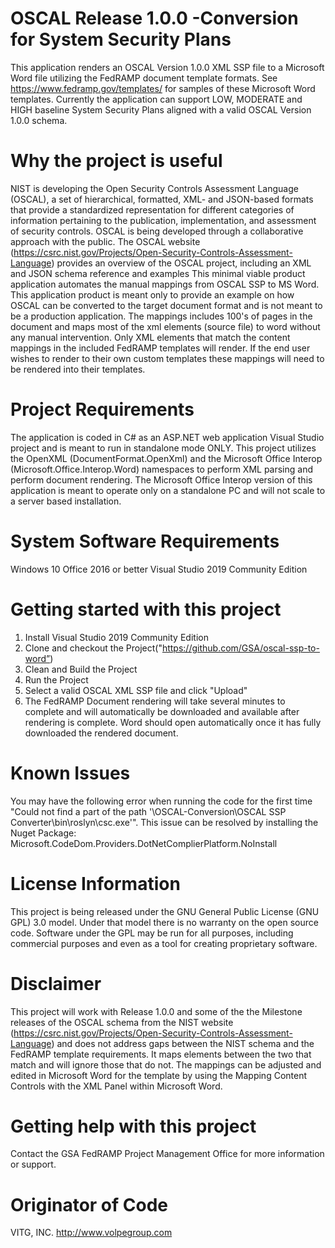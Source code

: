 # OSCAL Release 1.0.0 -Conversion for System Security Plans
This application renders an OSCAL Version 1.0.0 XML SSP file to a Microsoft Word file utilizing the FedRAMP document template formats.  See https://www.fedramp.gov/templates/ for samples of these Microsoft Word templates.  Currently the application can support LOW, MODERATE and HIGH baseline System Security Plans aligned with a valid OSCAL Version 1.0.0 schema.
# Why the project is useful   
NIST is developing the Open Security Controls Assessment Language (OSCAL), a set of hierarchical, formatted, XML- and JSON-based formats that provide a standardized representation for different categories of information pertaining to the publication, implementation, and assessment of security controls. OSCAL is being developed through a collaborative approach with the public. The OSCAL website (https://csrc.nist.gov/Projects/Open-Security-Controls-Assessment-Language) provides an overview of the OSCAL project, including an XML and JSON schema reference and examples
This minimal viable product application automates the manual mappings from OSCAL SSP to MS Word.  This application product is meant only to provide an example on how OSCAL can be converted to the target document format and is not meant to be a production application. The mappings includes 100's of pages in the document and maps most of the xml elements (source file) to word without any manual intervention. Only XML elements that match the content mappings in the included FedRAMP templates will render.   If the end user wishes to render to their own custom templates these mappings will need to be rendered into their templates.
# Project Requirements
The application is coded in C# as an ASP.NET web application Visual Studio project and is meant to run in standalone mode ONLY.   This project utilizes the OpenXML (DocumentFormat.OpenXml) and the Microsoft Office Interop (Microsoft.Office.Interop.Word) namespaces to perform XML parsing and perform document rendering.   The Microsoft Office Interop version of this application is meant to operate only on a standalone PC and will not scale to a server based installation.
# System Software Requirements
Windows 10
Office 2016 or better
Visual Studio 2019 Community Edition

# Getting started with this project
1. Install Visual Studio 2019 Community Edition
2. Clone and checkout the Project("https://github.com/GSA/oscal-ssp-to-word”)
3. Clean and Build the Project
4. Run the Project
5. Select a valid OSCAL XML SSP file and click "Upload"
6. The FedRAMP Document rendering will take several minutes to complete and will automatically be     downloaded and available after rendering is complete.   Word should open automatically once it has fully downloaded the rendered document.

# Known Issues
You may have the following error when running the code for the first time
"Could not find a part of the path '\OSCAL-Conversion\OSCAL SSP Converter\bin\roslyn\csc.exe'".
This issue can be resolved by installing the Nuget Package:  Microsoft.CodeDom.Providers.DotNetComplierPlatform.NoInstall
# License Information
This project is being released under the GNU General Public License (GNU GPL) 3.0 model. Under that model there is no warranty on the open source code.   Software under the GPL may be run for all purposes, including commercial purposes and even as a tool for creating proprietary software.
# Disclaimer
This project will work with Release 1.0.0 and some of the the Milestone releases of the OSCAL schema from the NIST website (https://csrc.nist.gov/Projects/Open-Security-Controls-Assessment-Language) and does not address gaps between the NIST schema and the FedRAMP template requirements.   It maps elements between the two that match and will ignore those that do not.  The mappings can be adjusted and edited in Microsoft Word for the template by using the Mapping Content Controls with the XML Panel within Microsoft Word.
# Getting help with this project
Contact the GSA FedRAMP Project Management Office for more information or support.
# Originator of Code
VITG, INC.  http://www.volpegroup.com

